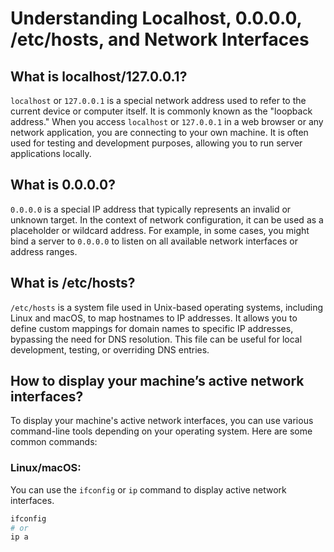 # Understanding Localhost, 0.0.0.0, /etc/hosts, and Network Interfaces

## What is localhost/127.0.0.1?

`localhost` or `127.0.0.1` is a special network address used to refer to the current device or computer itself. It is commonly known as the "loopback address." When you access `localhost` or `127.0.0.1` in a web browser or any network application, you are connecting to your own machine. It is often used for testing and development purposes, allowing you to run server applications locally.

## What is 0.0.0.0?

`0.0.0.0` is a special IP address that typically represents an invalid or unknown target. In the context of network configuration, it can be used as a placeholder or wildcard address. For example, in some cases, you might bind a server to `0.0.0.0` to listen on all available network interfaces or address ranges.

## What is /etc/hosts?

`/etc/hosts` is a system file used in Unix-based operating systems, including Linux and macOS, to map hostnames to IP addresses. It allows you to define custom mappings for domain names to specific IP addresses, bypassing the need for DNS resolution. This file can be useful for local development, testing, or overriding DNS entries.

## How to display your machine’s active network interfaces?

To display your machine's active network interfaces, you can use various command-line tools depending on your operating system. Here are some common commands:

### Linux/macOS:

You can use the `ifconfig` or `ip` command to display active network interfaces.

```bash
ifconfig
# or
ip a

